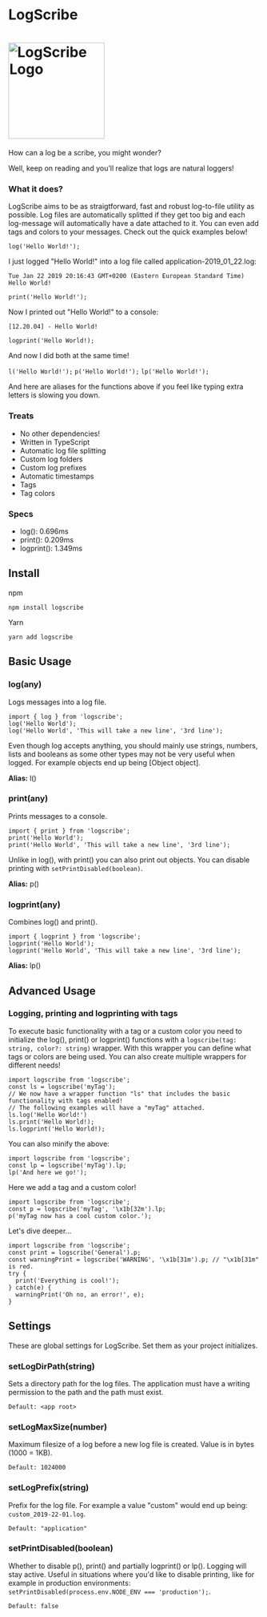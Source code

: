 # LogScribe

# <a href='https://github.com/ahoys/logscribe'><img src='https://raw.githubusercontent.com/ahoys/logscribe/master/assets/logscribe_192.png' height='192' alt='LogScribe Logo' /></a>

How can a log be a scribe, you might wonder?

Well, keep on reading and you'll realize that logs are natural loggers!

### What it does?
LogScribe aims to be as straigtforward, fast and robust log-to-file utility as possible. Log files are automatically splitted if they get too big and each log-message will automatically have a date attached to it. You can even add tags and colors to your messages. Check out the quick examples below!

`log('Hello World!');`

I just logged "Hello World!" into a log file called application-2019_01_22.log:
```
Tue Jan 22 2019 20:16:43 GMT+0200 (Eastern European Standard Time)
Hello World!
```
`print('Hello World!');`

Now I printed out "Hello World!" to a console:
```
[12.20.04] - Hello World!
```
`logprint('Hello World!);`

And now I did both at the same time!

`l('Hello World!');` `p('Hello World!');` `lp('Hello World!');`

And here are aliases for the functions above if you feel like typing extra letters is slowing you down.

### Treats
- No other dependencies!
- Written in TypeScript
- Automatic log file splitting
- Custom log folders
- Custom log prefixes
- Automatic timestamps
- Tags
- Tag colors

### Specs
- log(): 0.696ms
- print(): 0.209ms
- logprint(): 1.349ms

## Install

npm

`npm install logscribe`

Yarn

`yarn add logscribe`

## Basic Usage

### log(any)
Logs messages into a log file.
```
import { log } from 'logscribe';
log('Hello World');
log('Hello World', 'This will take a new line', '3rd line');
```
Even though log accepts anything, you should mainly use strings, numbers, lists and booleans as some other types may not be very useful when logged. For example objects end up being [Object object].

**Alias:** l()

### print(any)
Prints messages to a console.
```
import { print } from 'logscribe';
print('Hello World');
print('Hello World', 'This will take a new line', '3rd line');
```
Unlike in log(), with print() you can also print out objects. You can disable printing with `setPrintDisabled(boolean)`.

**Alias:** p()

### logprint(any)
Combines log() and print().
```
import { logprint } from 'logscribe';
logprint('Hello World');
logprint('Hello World', 'This will take a new line', '3rd line');
```
**Alias:** lp()

## Advanced Usage

### Logging, printing and logprinting with tags
To execute basic functionality with a tag or a custom color you need to initialize the log(), print() or logprint() functions with a `logscribe(tag: string, color?: string)` wrapper. With this wrapper you can define what tags or colors are being used. You can also create multiple wrappers for different needs!
```
import logscribe from 'logscribe';
const ls = logscribe('myTag');
// We now have a wrapper function "ls" that includes the basic functionality with tags enabled!
// The following examples will have a "myTag" attached.
ls.log('Hello World!')
ls.print('Hello World!);
ls.logprint('Hello World!);
```
You can also minify the above:
```
import logscribe from 'logscribe';
const lp = logscribe('myTag').lp;
lp('And here we go!');
```
Here we add a tag and a custom color!
```
import logscribe from 'logscribe';
const p = logscribe('myTag', '\x1b[32m').lp;
p('myTag now has a cool custom color.');
```
Let's dive deeper...
```
import logscribe from 'logscribe';
const print = logscribe('General').p;
const warningPrint = logscribe('WARNING', '\x1b[31m').p; // "\x1b[31m" is red.
try {
  print('Everything is cool!');
} catch(e) {
  warningPrint('Oh no, an error!', e);
}
```
## Settings

These are global settings for LogScribe. Set them as your project initializes.

### setLogDirPath(string)
Sets a directory path for the log files. The application must have a writing permission to the path and the path must exist.

`Default: <app root>`

### setLogMaxSize(number)
Maximum filesize of a log before a new log file is created. Value is in bytes (1000 = 1KB).

`Default: 1024000`

### setLogPrefix(string)
Prefix for the log file. For example a value "custom" would end up being: `custom_2019-22-01.log`.

`Default: "application"`

### setPrintDisabled(boolean)
Whether to disable p(), print() and partially logprint() or lp(). Logging will stay active. Useful in situations where you'd like to disable printing, like for example in production environments: `setPrintDisabled(process.env.NODE_ENV === 'production');`.

`Default: false`
